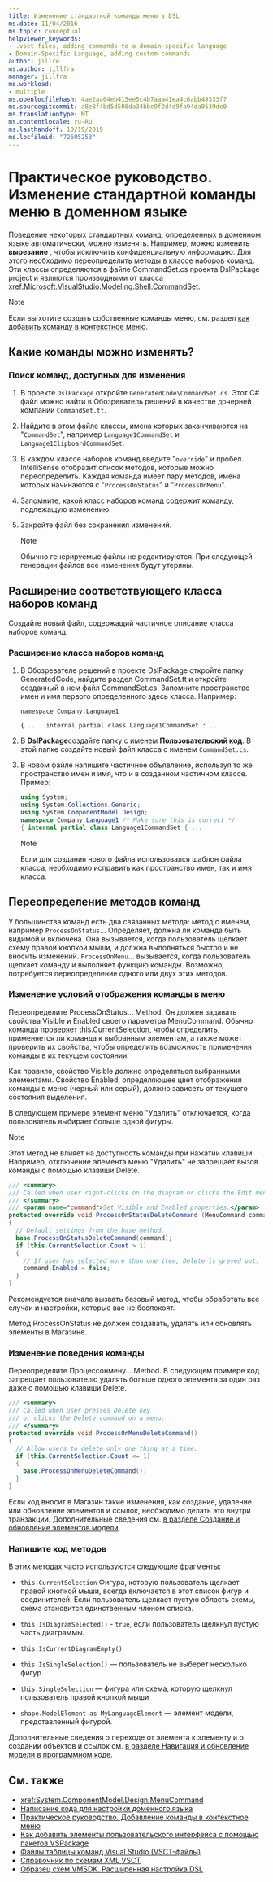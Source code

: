 ```yaml
---
title: Изменение стандартной команды меню в DSL
ms.date: 11/04/2016
ms.topic: conceptual
helpviewer_keywords:
- .vsct files, adding commands to a domain-specific language
- Domain-Specific Language, adding custom commands
author: jillre
ms.author: jillfra
manager: jillfra
ms.workload:
- multiple
ms.openlocfilehash: 4ae2aa04eb415ee5c4b7aaa41ea4c6abb49333f7
ms.sourcegitcommit: a8e8f4bd5d508da34bbe9f2d4d9fa94da0539de0
ms.translationtype: MT
ms.contentlocale: ru-RU
ms.lasthandoff: 10/19/2019
ms.locfileid: "72605253"
---
```

# <a name="how-to-modify-a-standard-menu-command-in-a-domain-specific-language"></a>Практическое руководство. Изменение стандартной команды меню в доменном языке

Поведение некоторых стандартных команд, определенных в доменном языке автоматически, можно изменять. Например, можно изменить **вырезание** , чтобы исключить конфиденциальную информацию. Для этого необходимо переопределить методы в классе наборов команд. Эти классы определяются в файле CommandSet.cs проекта DslPackage project и являются производными от класса <xref:Microsoft.VisualStudio.Modeling.Shell.CommandSet>.

> [!NOTE]
> Если вы хотите создать собственные команды меню, см. раздел [как добавить команду в контекстное меню](../modeling/how-to-add-a-command-to-the-shortcut-menu.md).

## <a name="what-commands-can-you-modify"></a>Какие команды можно изменять?

### <a name="to-discover-what-commands-you-can-modify"></a>Поиск команд, доступных для изменения

1. В проекте `DslPackage` откройте `GeneratedCode\CommandSet.cs`. Этот C# файл можно найти в Обозреватель решений в качестве дочерней компании `CommandSet.tt`.

2. Найдите в этом файле классы, имена которых заканчиваются на "`CommandSet`", например `Language1CommandSet` и `Language1ClipboardCommandSet`.

3. В каждом классе наборов команд введите "`override`" и пробел. IntelliSense отобразит список методов, которые можно переопределить. Каждая команда имеет пару методов, имена которых начинаются с "`ProcessOnStatus`" и "`ProcessOnMenu`".

4. Запомните, какой класс наборов команд содержит команду, подлежащую изменению.

5. Закройте файл без сохранения изменений.

    > [!NOTE]
    > Обычно генерируемые файлы не редактируются. При следующей генерации файлов все изменения будут утеряны.

## <a name="extend-the-appropriate-command-set-class"></a>Расширение соответствующего класса наборов команд

Создайте новый файл, содержащий частичное описание класса наборов команд.

### <a name="to-extend-the-command-set-class"></a>Расширение класса наборов команд

1. В Обозревателе решений в проекте DslPackage откройте папку GeneratedCode, найдите раздел CommandSet.tt и откройте созданный в нем файл CommandSet.cs. Запомните пространство имен и имя первого определенного здесь класса. Например:

     `namespace Company.Language1`

     `{ ...  internal partial class Language1CommandSet : ...`

2. В **DslPackage**создайте папку с именем **Пользовательский код**. В этой папке создайте новый файл класса с именем `CommandSet.cs`.

3. В новом файле напишите частичное объявление, используя то же пространство имен и имя, что и в созданном частичном классе. Пример:

    ```csharp
    using System;
    using System.Collections.Generic;
    using System.ComponentModel.Design;
    namespace Company.Language1 /* Make sure this is correct */
    { internal partial class Language1CommandSet { ...
    ```

    > [!NOTE]
    > Если для создания нового файла использовался шаблон файла класса, необходимо исправить как пространство имен, так и имя класса.

## <a name="override-the-command-methods"></a>Переопределение методов команд

У большинства команд есть два связанных метода: метод с именем, например `ProcessOnStatus`... Определяет, должна ли команда быть видимой и включена. Она вызывается, когда пользователь щелкает схему правой кнопкой мыши, и должна выполняться быстро и не вносить изменений. `ProcessOnMenu`... вызывается, когда пользователь щелкает команду и выполняет функцию команды. Возможно, потребуется переопределение одного или двух этих методов.

### <a name="to-change-when-the-command-appears-on-a-menu"></a>Изменение условий отображения команды в меню

Переопределите ProcessOnStatus... Method. Он должен задавать свойства Visible и Enabled своего параметра MenuCommand. Обычно команда проверяет this.CurrentSelection, чтобы определить, применяется ли команда к выбранным элементам, а также может проверить их свойства, чтобы определить возможность применения команды в их текущем состоянии.

Как правило, свойство Visible должно определяться выбранными элементами. Свойство Enabled, определяющее цвет отображения команды в меню (черный или серый), должно зависеть от текущего состояния выделения.

В следующем примере элемент меню "Удалить" отключается, когда пользователь выбирает больше одной фигуры.

> [!NOTE]
> Этот метод не влияет на доступность команды при нажатии клавиши. Например, отключение элемента меню "Удалить" не запрещает вызов команды с помощью клавиши Delete.

```csharp
/// <summary>
/// Called when user right-clicks on the diagram or clicks the Edit menu.
/// </summary>
/// <param name="command">Set Visible and Enabled properties.</param>
protected override void ProcessOnStatusDeleteCommand (MenuCommand command)
{
  // Default settings from the base method.
  base.ProcessOnStatusDeleteCommand(command);
  if (this.CurrentSelection.Count > 1)
  {
    // If user has selected more than one item, Delete is greyed out.
    command.Enabled = false;
  }
}
```

Рекомендуется вначале вызвать базовый метод, чтобы обработать все случаи и настройки, которые вас не беспокоят.

Метод ProcessOnStatus не должен создавать, удалять или обновлять элементы в Магазине.

### <a name="to-change-the-behavior-of-the-command"></a>Изменение поведения команды

Переопределите Процессонмену... Method. В следующем примере код запрещает пользователю удалять больше одного элемента за один раз даже с помощью клавиши Delete.

```csharp
/// <summary>
/// Called when user presses Delete key
/// or clicks the Delete command on a menu.
/// </summary>
protected override void ProcessOnMenuDeleteCommand()
{
  // Allow users to delete only one thing at a time.
  if (this.CurrentSelection.Count <= 1)
  {
    base.ProcessOnMenuDeleteCommand();
  }
}
```

Если код вносит в Магазин такие изменения, как создание, удаление или обновление элементов и ссылок, необходимо делать это внутри транзакции. Дополнительные сведения см. [в разделе Создание и обновление элементов модели](../modeling/how-to-modify-a-standard-menu-command-in-a-domain-specific-language.md).

### <a name="write-the-code-of-the-methods"></a>Напишите код методов

В этих методах часто используются следующие фрагменты:

- `this.CurrentSelection` Фигура, которую пользователь щелкает правой кнопкой мыши, всегда включается в этот список фигур и соединителей. Если пользователь щелкает пустую область схемы, схема становится единственным членом списка.

- `this.IsDiagramSelected()`  -  `true`, если пользователь щелкнул пустую часть диаграммы.

- `this.IsCurrentDiagramEmpty()`

- `this.IsSingleSelection()` — пользователь не выберет несколько фигур

- `this.SingleSelection` — фигура или схема, которую щелкнул пользователь правой кнопкой мыши

- `shape.ModelElement as MyLanguageElement` — элемент модели, представленный фигурой.

Дополнительные сведения о переходе от элемента к элементу и о создании объектов и ссылок см. [в разделе Навигация и обновление модели в программном коде](../modeling/navigating-and-updating-a-model-in-program-code.md).

## <a name="see-also"></a>См. также

- <xref:System.ComponentModel.Design.MenuCommand>
- [Написание кода для настройки доменного языка](../modeling/writing-code-to-customise-a-domain-specific-language.md)
- [Практическое руководство. Добавление команды в контекстное меню](../modeling/how-to-add-a-command-to-the-shortcut-menu.md)
- [Как добавить элементы пользовательского интерфейса с помощью пакетов VSPackage](../extensibility/internals/how-vspackages-add-user-interface-elements.md)
- [Файлы таблицы команд Visual Studio (VSCT-файлы)](../extensibility/internals/visual-studio-command-table-dot-vsct-files.md)
- [Справочник по схемам XML VSCT](../extensibility/vsct-xml-schema-reference.md)
- [Образец схем VMSDK. Расширенная настройка DSL](https://code.msdn.microsoft.com/Visualization-Modeling-SDK-763778e8)
